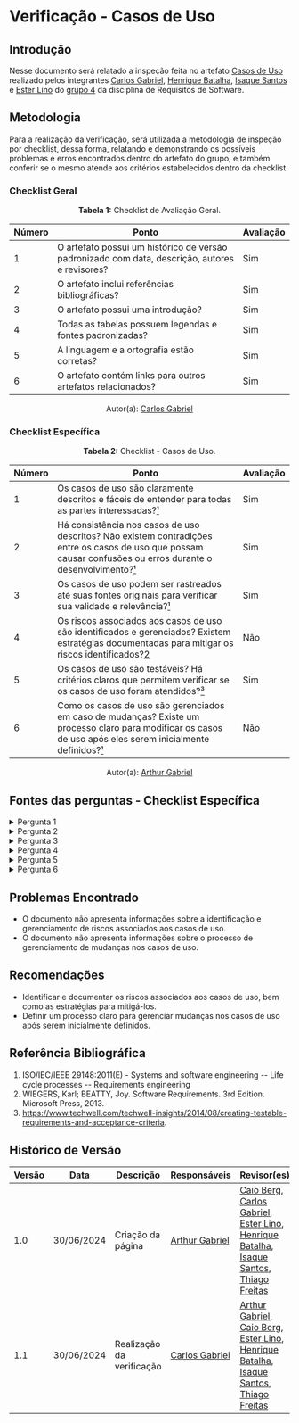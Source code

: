 # Verificação - Casos de Uso

## Introdução

Nesse documento será relatado a inspeção feita no artefato [Casos de Uso](https://requisitos-de-software.github.io/2024.1-Gov.br/#/modelagem/casos_de_uso) realizado pelos integrantes [Carlos Gabriel](https://github.com/TheCarlosRamos), [Henrique Batalha](https://github.com/HeBatalha), [Isaque Santos](https://github.com/IsaqueSH) e [Ester Lino](https://github.com/esteerlino) do [grupo 4](https://requisitos-de-software.github.io/2024.1-Gov.br/#/) da disciplina de Requisitos de Software.

## Metodologia

Para a realização da verificação, será utilizada a metodologia de inspeção por checklist, dessa forma, relatando e demonstrando os possíveis problemas e erros encontrados dentro do artefato do grupo, e também conferir se o mesmo atende aos critérios estabelecidos dentro da checklist.

### Checklist Geral

<font><p style="text-align: center">**Tabela 1:** Checklist de Avaliação Geral.</p></font>

| Número | Ponto                                                                                                    | Avaliação |
| ------ | -------------------------------------------------------------------------------------------------------- | --------- |
| 1      | O artefato possui um histórico de versão padronizado com data, descrição, autores e revisores? |    Sim    |
| 2      | O artefato inclui referências bibliográficas?                                                  |    Sim    |
| 3      | O artefato possui uma introdução?                                                              |    Sim    |
| 4      | Todas as tabelas possuem legendas e fontes padronizadas?                                       |    Sim    |
| 5      | A linguagem e a ortografia estão corretas?                                                     |    Sim    |
| 6      | O artefato contém links para outros artefatos relacionados?                                    |    Sim    |

<div align="center">Autor(a): <a href="https://github.com/TheCarlosRamos">Carlos Gabriel</a></div>

### Checklist Específica

<font><p style="text-align: center">**Tabela 2:** Checklist - Casos de Uso.</p></font>

| Número | Ponto                                                                                                                                                                     | Avaliação |
| ------ | ------------------------------------------------------------------------------------------------------------------------------------------------------------------------- | --------- |
| 1      | Os casos de uso são claramente descritos e fáceis de entender para todas as partes interessadas?[¹](#ref1)                                                                |    Sim    |
| 2      | Há consistência nos casos de uso descritos? Não existem contradições entre os casos de uso que possam causar confusões ou erros durante o desenvolvimento?[¹](#ref1)      |    Sim    |
| 3      | Os casos de uso podem ser rastreados até suas fontes originais para verificar sua validade e relevância?[¹](#ref1)                                                        |    Sim    |
| 4      | Os riscos associados aos casos de uso são identificados e gerenciados? Existem estratégias documentadas para mitigar os riscos identificados?[2](#ref2)                   |    Não    |
| 5      | Os casos de uso são testáveis? Há critérios claros que permitem verificar se os casos de uso foram atendidos?[³](#ref3)                                                   |    Sim    |
| 6      | Como os casos de uso são gerenciados em caso de mudanças? Existe um processo claro para modificar os casos de uso após eles serem inicialmente definidos?[¹](#ref1)       |    Não    |

<div align="center">Autor(a): <a href="https://github.com/ArthurGabrieel">Arthur Gabriel</a></div>

## Fontes das perguntas - Checklist Específica

</details>
<details><summary>Pergunta 1</summary>
<img src="assets/verificacao/usecase_1.png" alt="ref" width="700"/>
</details>

</details>
<details><summary>Pergunta 2</summary>
<img src="assets/verificacao/usecase_2.png" alt="ref" width="700"/>
</details>

</details>
<details><summary>Pergunta 3</summary>
<img src="assets/verificacao/usecase_3.png" alt="ref" width="700"/>
</details>

</details>
<details><summary>Pergunta 4</summary>
<img src="assets/verificacao/usecase_4.png" alt="ref" width="700"/>
</details>
</details>
<details><summary>Pergunta 5</summary>
<img src="assets/verificacao/usecase_5.png" alt="ref" width="700"/>
</details>

</details>
<details><summary>Pergunta 6</summary>
<img src="assets/verificacao/usecase_6.png" alt="ref" width="700"/>
</details>

## Problemas Encontrado
- O documento não apresenta informações sobre a identificação e gerenciamento de riscos associados aos casos de uso.
- O documento não apresenta informações sobre o processo de gerenciamento de mudanças nos casos de uso.

## Recomendações
- Identificar e documentar os riscos associados aos casos de uso, bem como as estratégias para mitigá-los.
- Definir um processo claro para gerenciar mudanças nos casos de uso após serem inicialmente definidos.

## Referência Bibliográfica

1. ISO/IEC/IEEE 29148:2011(E) - Systems and software engineering -- Life cycle processes -- Requirements engineering
2. WIEGERS, Karl; BEATTY, Joy. Software Requirements. 3rd Edition. Microsoft Press, 2013.
3. https://www.techwell.com/techwell-insights/2014/08/creating-testable-requirements-and-acceptance-criteria.

## Histórico de Versão

| Versão | Data       | Descrição         | Responsáveis                                 | Revisor(es)                                                                                                                                                                                                                                                                                                                                              |
| ------ | ---------- | ----------------- | -------------------------------------------- | -------------------------------------------------------------------------------------------------------------------------------------------------------------------------------------------------------------------------------------------------------------------------------------------------------------------------------------------------------- |
| 1.0    | 30/06/2024 | Criação da página | [Arthur Gabriel](https://github.com/ArthurGabrieel) |  [Caio Berg](https://github.com/Caio-bergbjj), [Carlos Gabriel](https://github.com/TheCarlosRamos), [Ester Lino](https://github.com/esteerlino), [Henrique Batalha](https://github.com/HeBatalha), [Isaque Santos](https://github.com/IsaqueSH), [Thiago Freitas](https://github.com/thiagorfreitas) |
| 1.1    | 30/06/2024 | Realização da verificação | [Carlos Gabriel](https://github.com/TheCarlosRamos) | [Arthur Gabriel](https://github.com/ArthurGabrieel), [Caio Berg](https://github.com/Caio-bergbjj), [Ester Lino](https://github.com/esteerlino), [Henrique Batalha](https://github.com/HeBatalha), [Isaque Santos](https://github.com/IsaqueSH), [Thiago Freitas](https://github.com/thiagorfreitas) |
